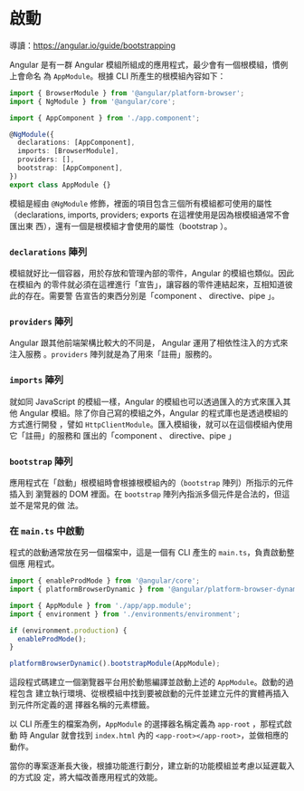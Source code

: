 # 啟動

導讀：https://angular.io/guide/bootstrapping

Angular 是有一群 Angular 模組所組成的應用程式，最少會有一個根模組，慣例上會命名
為 `AppModule`。根據 CLI 所產生的根模組內容如下：

```ts
import { BrowserModule } from '@angular/platform-browser';
import { NgModule } from '@angular/core';

import { AppComponent } from './app.component';

@NgModule({
  declarations: [AppComponent],
  imports: [BrowserModule],
  providers: [],
  bootstrap: [AppComponent],
})
export class AppModule {}
```

模組是經由 `@NgModule` 修飾，裡面的項目包含三個所有模組都可使用的屬性
（declarations, imports, providers; exports 在這裡使用是因為根模組通常不會匯出東
西），還有一個是根模組才會使用的屬性（bootstrap ）。

### `declarations` 陣列

模組就好比一個容器，用於存放和管理內部的零件，Angular 的模組也類似。因此在模組內
的零件就必須在這裡進行「宣告」，讓容器的零件連結起來，互相知道彼此的存在。需要警
告宣告的東西分別是「component 、 directive、pipe 」。

### `providers` 陣列

Angular 跟其他前端架構比較大的不同是， Angular 運用了相依性注入的方式來注入服務
。`providers` 陣列就是為了用來「註冊」服務的。

### `imports` 陣列

就如同 JavaScript 的模組一樣，Angular 的模組也可以透過匯入的方式來匯入其他
Angular 模組。除了你自己寫的模組之外，Angular 的程式庫也是透過模組的方式進行開發
，譬如 `HttpClientModule`。匯入模組後，就可以在這個模組內使用它「註冊」的服務和
匯出的「component 、 directive、pipe 」

### `bootstrap` 陣列

應用程式在「啟動」根模組時會根據根模組內的（`bootstrap` 陣列）所指示的元件插入到
瀏覽器的 DOM 裡面。在 `bootstrap` 陣列內指派多個元件是合法的，但這並不是常見的做
法。

### 在 `main.ts` 中啟動

程式的啟動通常放在另一個檔案中，這是一個有 CLI 產生的 `main.ts`，負責啟動整個應
用程式。

```ts
import { enableProdMode } from '@angular/core';
import { platformBrowserDynamic } from '@angular/platform-browser-dynamic';

import { AppModule } from './app/app.module';
import { environment } from './environments/environment';

if (environment.production) {
  enableProdMode();
}

platformBrowserDynamic().bootstrapModule(AppModule);
```

這段程式碼建立一個瀏覽器平台用於動態編譯並啟動上述的 `AppModule`。啟動的過程包含
建立執行環境、從根模組中找到要被啟動的元件並建立元件的實體再插入到元件所定義的選
擇器名稱的元素標籤。

以 CLI 所產生的檔案為例，`AppModule` 的選擇器名稱定義為 `app-root` ，那程式啟動
時 Angular 就會找到 `index.html` 內的 `<app-root></app-root>`，並做相應的動作。

當你的專案逐漸長大後，根據功能進行劃分，建立新的功能模組並考慮以延遲載入的方式設
定，將大幅改善應用程式的效能。
